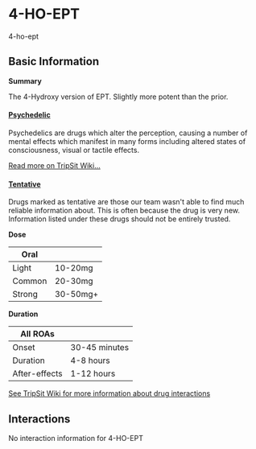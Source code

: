 # 4-HO-EPT

4-ho-ept

## Basic Information

**Summary**

The 4-Hydroxy version of EPT. Slightly more potent than the prior.

#### [Psychedelic](/category/psychedelic)

Psychedelics are drugs which alter the perception, causing a number of mental effects which manifest in many forms including altered states of consciousness, visual or tactile effects.

[Read more on TripSit Wiki...](#{category.wiki})

#### [Tentative](/category/tentative)

Drugs marked as tentative are those our team wasn't able to find much reliable information about. This is often because the drug is very new. Information listed under these drugs should not be entirely trusted.

**Dose**

| Oral   |          |
| ------ | -------- |
| Light  | 10-20mg  |
| Common | 20-30mg  |
| Strong | 30-50mg+ |

**Duration**

| All ROAs      |               |
| ------------- | ------------- |
| Onset         | 30-45 minutes |
| Duration      | 4-8 hours     |
| After-effects | 1-12 hours    |

[See TripSit Wiki for more information about drug interactions](http://combo.tripsit.me/)

## Interactions

No interaction information for 4-HO-EPT